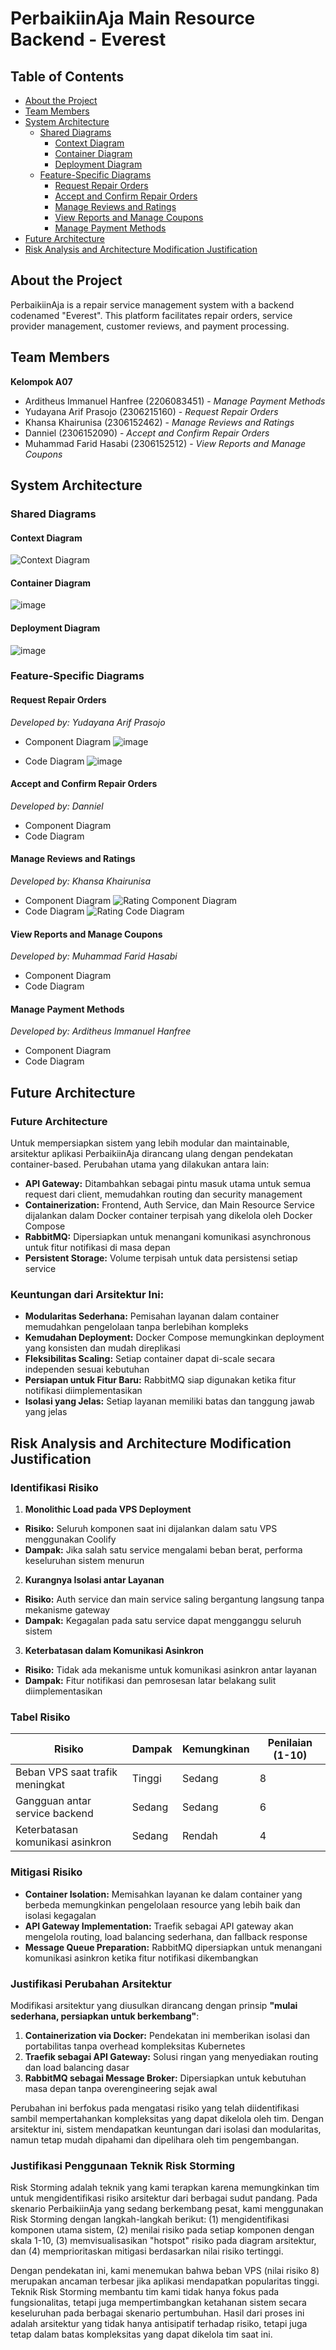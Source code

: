 # PerbaikiinAja Main Resource Backend - Everest

## Table of Contents
- [About the Project](#about-the-project)
- [Team Members](#team-members)
- [System Architecture](#system-architecture)
  - [Shared Diagrams](#shared-diagrams)
    - [Context Diagram](#context-diagram)
    - [Container Diagram](#container-diagram)
    - [Deployment Diagram](#deployment-diagram)
  - [Feature-Specific Diagrams](#feature-specific-diagrams)
    - [Request Repair Orders](#request-repair-orders)
    - [Accept and Confirm Repair Orders](#accept-and-confirm-repair-orders)
    - [Manage Reviews and Ratings](#manage-reviews-and-ratings)
    - [View Reports and Manage Coupons](#view-reports-and-manage-coupons)
    - [Manage Payment Methods](#manage-payment-methods)
- [Future Architecture](#future-architecture)
- [Risk Analysis and Architecture Modification Justification](#risk-analysis-and-architecture-modification-justification)

## About the Project
PerbaikiinAja is a repair service management system with a backend codenamed "Everest". This platform facilitates repair orders, service provider management, customer reviews, and payment processing.

## Team Members
**Kelompok A07**
- Arditheus Immanuel Hanfree (2206083451) - *Manage Payment Methods*
- Yudayana Arif Prasojo (2306215160) - *Request Repair Orders*
- Khansa Khairunisa (2306152462) - *Manage Reviews and Ratings*
- Danniel (2306152090) - *Accept and Confirm Repair Orders*
- Muhammad Farid Hasabi (2306152512) - *View Reports and Manage Coupons*

## System Architecture

### Shared Diagrams

#### Context Diagram
![Context Diagram](https://github.com/user-attachments/assets/94235161-6a3a-4ee9-9308-36c018654e5d)

#### Container Diagram
![image](https://github.com/user-attachments/assets/0d706f9e-faab-4c3d-b4d0-e52867db3fd4)

#### Deployment Diagram
![image](https://github.com/user-attachments/assets/875fac09-9715-4f3a-8a45-032fbc3fc031)

### Feature-Specific Diagrams

#### Request Repair Orders
*Developed by: Yudayana Arif Prasojo*
- Component Diagram
  ![image](https://github.com/user-attachments/assets/f4cb258b-e046-40a8-8acd-68eb6fad8ec9)

- Code Diagram
  ![image](https://github.com/user-attachments/assets/8aad545f-9eb6-47d1-b661-916b540abd5a)


#### Accept and Confirm Repair Orders
*Developed by: Danniel*
- Component Diagram
- Code Diagram

#### Manage Reviews and Ratings
*Developed by: Khansa Khairunisa*
- Component Diagram
  ![Rating Component Diagram](src/main/resources/diagram/assets/rating_component_diagram.png)
- Code Diagram
  ![Rating Code Diagram](src/main/resources/diagram/assets/rating_code_diagram.png)

#### View Reports and Manage Coupons
*Developed by: Muhammad Farid Hasabi*
- Component Diagram
- Code Diagram

#### Manage Payment Methods
*Developed by: Arditheus Immanuel Hanfree*
- Component Diagram
- Code Diagram

## Future Architecture

### Future Architecture

Untuk mempersiapkan sistem yang lebih modular dan maintainable, arsitektur aplikasi PerbaikiinAja dirancang ulang dengan pendekatan container-based. Perubahan utama yang dilakukan antara lain:

- **API Gateway:** Ditambahkan sebagai pintu masuk utama untuk semua request dari client, memudahkan routing dan security management
- **Containerization:** Frontend, Auth Service, dan Main Resource Service dijalankan dalam Docker container terpisah yang dikelola oleh Docker Compose
- **RabbitMQ:** Dipersiapkan untuk menangani komunikasi asynchronous untuk fitur notifikasi di masa depan
- **Persistent Storage:** Volume terpisah untuk data persistensi setiap service

### Keuntungan dari Arsitektur Ini:

- **Modularitas Sederhana:** Pemisahan layanan dalam container memudahkan pengelolaan tanpa berlebihan kompleks
- **Kemudahan Deployment:** Docker Compose memungkinkan deployment yang konsisten dan mudah direplikasi
- **Fleksibilitas Scaling:** Setiap container dapat di-scale secara independen sesuai kebutuhan
- **Persiapan untuk Fitur Baru:** RabbitMQ siap digunakan ketika fitur notifikasi diimplementasikan
- **Isolasi yang Jelas:** Setiap layanan memiliki batas dan tanggung jawab yang jelas

## Risk Analysis and Architecture Modification Justification

### Identifikasi Risiko

1. **Monolithic Load pada VPS Deployment**
  - **Risiko:** Seluruh komponen saat ini dijalankan dalam satu VPS menggunakan Coolify
  - **Dampak:** Jika salah satu service mengalami beban berat, performa keseluruhan sistem menurun

2. **Kurangnya Isolasi antar Layanan**
  - **Risiko:** Auth service dan main service saling bergantung langsung tanpa mekanisme gateway
  - **Dampak:** Kegagalan pada satu service dapat mengganggu seluruh sistem

3. **Keterbatasan dalam Komunikasi Asinkron**
  - **Risiko:** Tidak ada mekanisme untuk komunikasi asinkron antar layanan
  - **Dampak:** Fitur notifikasi dan pemrosesan latar belakang sulit diimplementasikan

### Tabel Risiko

| **Risiko** | **Dampak** | **Kemungkinan** | **Penilaian (1-10)** |
|------------|------------|-----------------|----------------------|
| Beban VPS saat trafik meningkat | Tinggi | Sedang | 8 |
| Gangguan antar service backend | Sedang | Sedang | 6 |
| Keterbatasan komunikasi asinkron | Sedang | Rendah | 4 |

### Mitigasi Risiko

- **Container Isolation:** Memisahkan layanan ke dalam container yang berbeda memungkinkan pengelolaan resource yang lebih baik dan isolasi kegagalan
- **API Gateway Implementation:** Traefik sebagai API gateway akan mengelola routing, load balancing sederhana, dan fallback response
- **Message Queue Preparation:** RabbitMQ dipersiapkan untuk menangani komunikasi asinkron ketika fitur notifikasi dikembangkan

### Justifikasi Perubahan Arsitektur

Modifikasi arsitektur yang diusulkan dirancang dengan prinsip **"mulai sederhana, persiapkan untuk berkembang"**:

1. **Containerization via Docker:** Pendekatan ini memberikan isolasi dan portabilitas tanpa overhead kompleksitas Kubernetes
2. **Traefik sebagai API Gateway:** Solusi ringan yang menyediakan routing dan load balancing dasar
3. **RabbitMQ sebagai Message Broker:** Dipersiapkan untuk kebutuhan masa depan tanpa overengineering sejak awal

Perubahan ini berfokus pada mengatasi risiko yang telah diidentifikasi sambil mempertahankan kompleksitas yang dapat dikelola oleh tim. Dengan arsitektur ini, sistem mendapatkan keuntungan dari isolasi dan modularitas, namun tetap mudah dipahami dan dipelihara oleh tim pengembangan.

### Justifikasi Penggunaan Teknik Risk Storming

Risk Storming adalah teknik yang kami terapkan karena memungkinkan tim untuk mengidentifikasi risiko arsitektur dari berbagai sudut pandang. Pada skenario PerbaikiinAja yang sedang berkembang pesat, kami menggunakan Risk Storming dengan langkah-langkah berikut: (1) mengidentifikasi komponen utama sistem, (2) menilai risiko pada setiap komponen dengan skala 1-10, (3) memvisualisasikan "hotspot" risiko pada diagram arsitektur, dan (4) memprioritaskan mitigasi berdasarkan nilai risiko tertinggi.

Dengan pendekatan ini, kami menemukan bahwa beban VPS (nilai risiko 8) merupakan ancaman terbesar jika aplikasi mendapatkan popularitas tinggi. Teknik Risk Storming membantu tim kami tidak hanya fokus pada fungsionalitas, tetapi juga mempertimbangkan ketahanan sistem secara keseluruhan pada berbagai skenario pertumbuhan. Hasil dari proses ini adalah arsitektur yang tidak hanya antisipatif terhadap risiko, tetapi juga tetap dalam batas kompleksitas yang dapat dikelola tim saat ini.